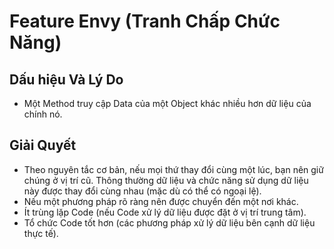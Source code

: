 # Feature Envy (Tranh Chấp Chức Năng)

## Dấu hiệu Và Lý Do
- Một Method truy cập Data của một Object khác nhiều hơn dữ liệu của chính nó.
## Giải Quyết
- Theo nguyên tắc cơ bản, nếu mọi thứ thay đổi cùng một lúc, bạn nên giữ chúng ở vị trí cũ. Thông thường dữ liệu và chức năng sử dụng dữ liệu này được thay đổi cùng nhau (mặc dù có thể có ngoại lệ).
- Nếu một phương pháp rõ ràng nên được chuyển đến một nơi khác.
- Ít trùng lặp Code (nếu Code xử lý dữ liệu được đặt ở vị trí trung tâm).
- Tổ chức Code tốt hơn (các phương pháp xử lý dữ liệu bên cạnh dữ liệu thực tế).